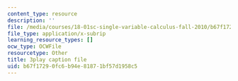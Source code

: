 ```yaml
---
content_type: resource
description: ''
file: /media/courses/18-01sc-single-variable-calculus-fall-2010/b67f17290fc6b94e81871bf57d1958c5_5q_3FDOkVRQ.srt
file_type: application/x-subrip
learning_resource_types: []
ocw_type: OCWFile
resourcetype: Other
title: 3play caption file
uid: b67f1729-0fc6-b94e-8187-1bf57d1958c5
---
```

